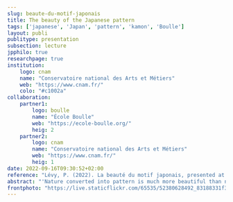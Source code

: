 ```yaml
---
slug: beaute-du-motif-japonais
title: The beauty of the Japanese pattern
tags: ['japanese', 'Japan', 'pattern', 'kamon', 'Boulle']
layout: publi
publitype: presentation
subsection: lecture
jpphilo: true
researchpage: true
institution:
    logo: cnam
    name: "Conservatoire national des Arts et Métiers"
    web: "https://www.cnam.fr/"
    colo: "#c1002a"
collaboration:
    partner1:
        logo: boulle
        name: "École Boulle"
        web: "https://ecole-boulle.org/"
        heig: 2
    partner2:
        logo: cnam
        name: "Conservatoire national des Arts et Métiers"
        web: "https://www.cnam.fr/"
        heig: 1
date: 2022-09-16T09:30:52+02:00
reference: "Lévy, P. (2022). La beauté du motif japonais, presented at École Boulle, Paris, France. September 09th, 2022."
abstract: "'Nature converted into pattern is much more beautiful than nature as it is given'. This surprising sentence written by the Japanese intellectual Yanagi Soetsu, founder of the mingei movement, invites us to reflect on the place of pattern in Japanese aesthetic culture. This reflection will provide the opportunity to discuss a Japanese perspective of beauty in craft and design, notably by addressing the notion of emptiness, irregularity and ainsity."
frontphoto: "https://live.staticflickr.com/65535/52380628492_83188331f3_m.jpg"
---
```

